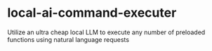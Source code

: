 # local-ai-command-executer
Utilize an ultra cheap local LLM to execute any number of preloaded functions using natural language requests
